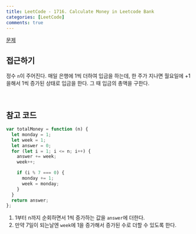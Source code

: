 ```yaml
---
title: LeetCode - 1716. Calculate Money in Leetcode Bank
categories: [LeetCode]
comments: true
---
```


[문제](https://leetcode.com/problems/calculate-money-in-leetcode-bank/)

## 접근하기

정수 `n`이 주어진다. 매일 은행에 1씩 더하여 입금을 하는데, 한 주가 지나면 월요일에 +1을해서 1씩 증가된 상태로 입금을 한다. 그 때 입금의 총액을 구한다.

<br>

## 참고 코드

```js
var totalMoney = function (n) {
  let monday = 1;
  let week = 1;
  let answer = 0;
  for (let i = 1; i <= n; i++) {
    answer += week;
    week++;

    if (i % 7 === 0) {
      monday += 1;
      week = monday;
    }
  }
  return answer;
};
```

1. 1부터 n까지 순회하면서 1씩 증가하는 값을 `answer`에 더한다.
2. 만약 7일이 되는날엔 `week`에 1을 증가해서 증가된 수로 더할 수 있도록 한다.
